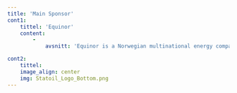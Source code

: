 ```yaml
---
title: 'Main Sponsor'
cont1:
    tittel: 'Equinor'
    content:
        -
            avsnitt: 'Equinor is a Norwegian multinational energy company with 21,000 employees developing oil, gas, wind and solar energy in more than 30 countries. Equinor is the largest operator in Norway, one of the world’s largest offshore operators, and a growing force in renewables. Equinor has a great focus on digitalization and new technology, and have numerous robotic systems for offshore use, including remotely operated vehicles (ROV’s), autonomous underwater vehicles (AUV’s), and the hybrid between the aforementioned vehicles - underwater intervention drones (UID’s).'

cont2:
    tittel: 
    image_align: center
    img: Statoil_Logo_Bottom.png
---
```


